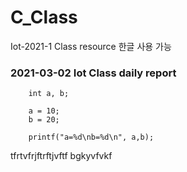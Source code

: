 # C_Class
Iot-2021-1 Class resource 한글 사용 가능
### 2021-03-02 Iot Class daily report
```
	int a, b;
	
	a = 10;
	b = 20;
	
	printf("a=%d\nb=%d\n", a,b);
```
tfrtvfrjftrftjvftf
bgkyvfvkf
